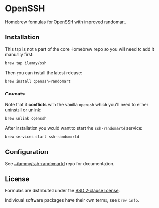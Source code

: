 OpenSSH
=======

Homebrew formulas for OpenSSH with improved randomart.

<!-- TODO: eyecatch goes here -->

## Installation

This tap is not a part of the core Homebrew repo
so you will need to add it manually first:

```bash
brew tap ilammy/ssh
```

Then you can install the latest release:

```bash
brew install openssh-randomart
```

### Caveats

Note that it **conflicts** with the vanilla `openssh`
which you'll need to either uninstall or unlink:

```bash
brew unlink openssh
```

After installation you would want to start the `ssh-randomartd` service:

```bash
brew services start ssh-randomartd
```

## Configuration

See [~ilammy/ssh-randomartd](https://git.sr.ht/~ilammy/ssh-randomartd) repo
for documentation.

## License

Formulas are distributed under the [BSD 2-clause license](LICENSE).

Individual software packages have their own terms, see `brew info`.
